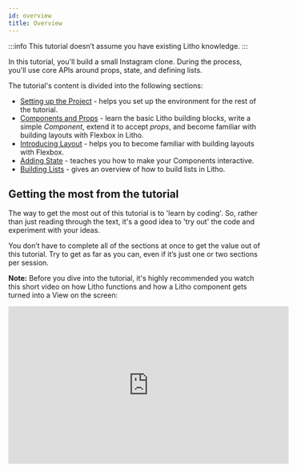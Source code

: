 ```yaml
---
id: overview
title: Overview
---
```


:::info
This tutorial doesn’t assume you have existing Litho knowledge.
:::

In this tutorial, you'll build a small Instagram clone. During the process, you'll use core APIs around props, state, and defining lists.

The tutorial's content is divided into the following sections:

* [Setting up the Project](project-setup.mdx) - helps you set up the environment for the rest of the tutorial.
* [Components and Props](first-components.md) - learn the basic Litho building blocks, write a simple *Component*, extend it to accept *props*, and become familiar with building layouts with Flexbox in Litho.
* [Introducing Layout](introducing-layout.md) - helps you to become familiar with building layouts with Flexbox.
* [Adding State](adding-state.md) - teaches you how to make your Components interactive.
* [Building Lists](building-lists.md) - gives an overview of how to build lists in Litho.

## Getting the most from the tutorial

The way to get the most out of this tutorial is to 'learn by coding'. So, rather than just reading through the text, it's a good idea to 'try out' the code and experiment with your ideas.

You don’t have to complete all of the sections at once to get the value out of this tutorial. Try to get as far as you can, even if it’s just one or two sections per session.

**Note:** Before you dive into the tutorial, it's highly recommended you watch this short video on how Litho functions and how a Litho component gets turned into a View on the screen:

<iframe width="560" height="315" src="https://www.youtube.com/embed/t9wTHnCx5RM" title="Litho Lessons: Component to Screen" frameBorder="0" allow="accelerometer; autoplay; clipboard-write; encrypted-media; gyroscope; picture-in-picture" allowFullScreen />
